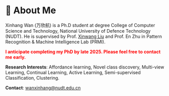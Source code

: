 # 🧐 About Me

Xinhang Wan (万欣航) is a Ph.D student at degree College of Computer Science and Technology, National University of Defence Technology (NUDT). He is supervised by Prof. [Xinwang Liu](https://xinwangliu.github.io/) and Prof. En Zhu in Pattern Recognition & Machine Intelligence Lab (PRMI). 

**<font color="red" bgcolor=grey>I anticipate completing my PhD by late 2025. Please feel free to contact me early.</font>**


**Research Interests**: Affordance learning, Novel class discovery, Multi-view Learning, Continual Learning, Active Learning, Semi-supervised Classification, Clustering. 

**Contact**: wanxinhang@nudt.edu.cn

